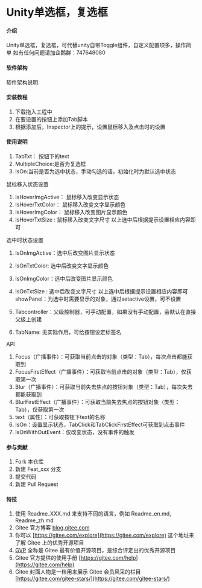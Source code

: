 # Unity单选框，复选框

#### 介绍
Unity单选框，复选框，可代替unity自带Toggle组件，自定义配置项多，操作简单
如有任何问题请加企鹅群：747648080

#### 软件架构
软件架构说明


#### 安装教程

1.  下载拖入工程中
2.  在要设置的按钮上添加Tab脚本
3.  根据添加后，Inspector上的提示，设置鼠标移入及点击时的设置

#### 使用说明

1.	TabTxt： 按钮下的text
2.  MultipleChoice:是否为复选框
3.  IsOn:当前是否为选中状态，手动勾选的话，初始化时为默认选中状态

鼠标移入状态设置
1.	IsHoverImgActive： 鼠标移入改变显示状态
2.	IsHoverTxtColor： 鼠标移入改变文字显示颜色	
3.	IsHoverImgColor： 鼠标移入改变图片显示颜色
4.	IsHoverTxtSize : 鼠标移入改变文字尺寸
	以上选中后根据提示设置相应内容即可

选中时状态设置
1.	IsOnImgActive：选中后改变图片显示状态
2.	IsOnTxtColor: 选中后改变文字显示颜色
3.	IsOnImgColor：选中后改变图片显示颜色
4.	IsOnTxtSize : 选中后改变文字尺寸
	以上选中后根据提示设置相应内容即可
	showPanel：为选中时需要显示的对象，通过setactive设置，可不设置

5.	Tabcontroller：父级控制器，可手动配置，如果没有手动配置，会默认在直接父级上创建
6.	TabName: 无实际作用，可给按钮设定标签名	

API
1.	Focus（广播事件）：可获取当前点击的对象（类型：Tab），每次点击都能获取到
2.	FocusFirstEffect（广播事件）：可获取当前点击的对象（类型：Tab），仅获取第一次
3.	Blur（广播事件）：可获取当前失去焦点的按钮对象（类型：Tab），每次失去都能获取到
4.	BlurFirstEffect（广播事件）：可获取当前失去焦点的按钮对象（类型：Tab），仅获取第一次
5.	text（属性）：可获取按钮下text的名称
6.	IsOn：设置显示状态，TabClick和TabClickFirstEffect可获取到点击事件
7.	IsOnWithOutEvent：仅改变状态，没有事件的触发


#### 参与贡献

1.  Fork 本仓库
2.  新建 Feat_xxx 分支
3.  提交代码
4.  新建 Pull Request


#### 特技

1.  使用 Readme\_XXX.md 来支持不同的语言，例如 Readme\_en.md, Readme\_zh.md
2.  Gitee 官方博客 [blog.gitee.com](https://blog.gitee.com)
3.  你可以 [https://gitee.com/explore](https://gitee.com/explore) 这个地址来了解 Gitee 上的优秀开源项目
4.  [GVP](https://gitee.com/gvp) 全称是 Gitee 最有价值开源项目，是综合评定出的优秀开源项目
5.  Gitee 官方提供的使用手册 [https://gitee.com/help](https://gitee.com/help)
6.  Gitee 封面人物是一档用来展示 Gitee 会员风采的栏目 [https://gitee.com/gitee-stars/](https://gitee.com/gitee-stars/)
